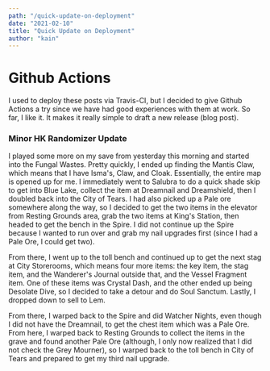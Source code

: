 ```yaml
---
path: "/quick-update-on-deployment"
date: "2021-02-10"
title: "Quick Update on Deployment"
author: "kain"
---
```


# Github Actions

I used to deploy these posts via Travis-CI, but I decided to give Github Actions a try since we 
have had good experiences with them at work. So far, I like it. It makes it really simple to draft 
a new release (blog post).

### Minor HK Randomizer Update

I played some more on my save from yesterday this morning and started into the Fungal Wastes. 
Pretty quickly, I ended up finding the Mantis Claw, which means that I have Isma's, Claw, and Cloak.
Essentially, the entire map is opened up for me. I immediately went to Salubra to do a quick shade
skip to get into Blue Lake, collect the item at Dreamnail and Dreamshield, then I doubled back into
the City of Tears. I had also picked up a Pale ore somewhere along the way, so I decided to get the
two items in the elevator from Resting Grounds area, grab the two items at King's Station, then 
headed to get the bench in the Spire. I did not continue up the Spire because I wanted to run over
and grab my nail upgrades first (since I had a Pale Ore, I could get two).

From there, I went up to the toll bench and continued up to get the next stag at City Storerooms,
which means four more items: the key item, the stag item, and the Wanderer's Journal outside that, 
and the Vessel Fragment item. One of these items was Crystal Dash, and the other ended up being 
Desolate Dive, so I decided to take a detour and do Soul Sanctum. Lastly, I dropped down to sell 
to Lem.

From there, I warped back to the Spire and did Watcher Nights, even though I did not have the 
Dreamnail, to get the chest item which was a Pale Ore. From here, I warped back to Resting Grounds
to collect the items in the grave and found another Pale Ore (although, I only now realized that I
did not check the Grey Mourner), so I warped back to the toll bench in City of Tears and prepared
to get my third nail upgrade.
